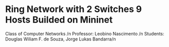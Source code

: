 # Ring Network with 2 Switches 9 Hosts Builded on Mininet

Class of Computer Networks /n
Professor: Leobino Nascimento /n
Students: Douglas Wiliam F. de Souza, Jorge Lukas Bandarra/n
